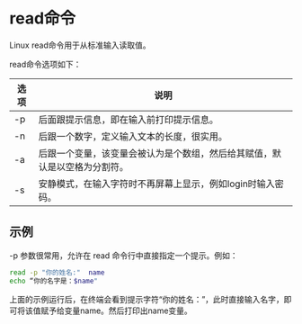 # read命令

Linux read命令用于从标准输入读取值。

read命令选项如下：

选项	|	说明
---	|	---
-p 	|	后面跟提示信息，即在输入前打印提示信息。
-n 	|	后跟一个数字，定义输入文本的长度，很实用。
-a	|	 后跟一个变量，该变量会被认为是个数组，然后给其赋值，默认是以空格为分割符。
-s 	|	安静模式，在输入字符时不再屏幕上显示，例如login时输入密码。


## 示例


-p 参数很常用，允许在 read 命令行中直接指定一个提示。例如：

```sh
read -p "你的姓名:"  name
echo “你的名字是：$name"
```

上面的示例运行后，在终端会看到提示字符“你的姓名：”，此时直接输入名字，即可将该值赋予给变量name。然后打印出name变量。


